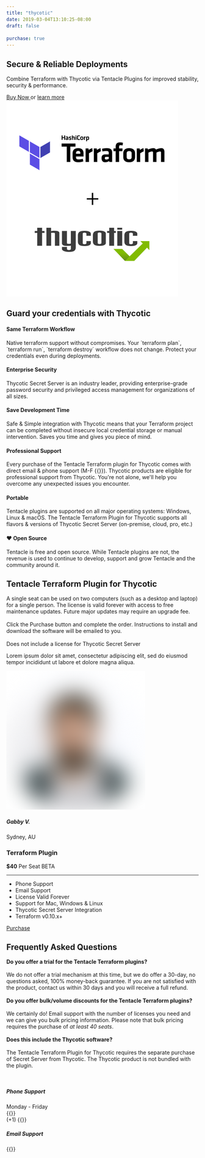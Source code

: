 ```yaml
---
title: "thycotic"
date: 2019-03-04T13:10:25-08:00
draft: false

purchase: true
---
```


<section class="cover switchable text-center-xs">
    <div class="container">
        <div class="row justify-content-between align-items-center">
            <div class="col-md-6 col-lg-5 mt--3">
                <h1>Secure &amp; Reliable Deployments</h1>
                <p class="lead">Combine Terraform with Thycotic via Tentacle Plugins for improved stability, security &amp; performance.</p>
                <a class="btn btn--primary type--uppercase" href="#purchase"> <span class="btn__text">Buy Now</span> </a>
                <span class="block type--fine-print">or <a href="#features">learn more</a></span> </div>
            <div class="col-md-6"> <img alt="Image" src="/img/terraform_thycotic_feature.png"> </div>
        </div>
    </div>
</section>

<section id="features" class="bg--primary">
    <div class="container">
        <div class="row">
            <div class="col-md-12">
                <h1>Guard your credentials with Thycotic</h1>
            </div>
        </div>
    </div>
</section>

<section  class="bg--primary space--xxs">
    <div class="container">
        <div class="row">
            <div class="col-md-4">
                <div class="feature">
                    <h4><b>Same Terraform Workflow</b></h4>
                    <p>Native terraform support without compromises. Your `terraform plan`, `terraform run`, `terraform destroy` workflow does not change. Protect your credentials even during deployments.</p>
                </div>
            </div>
            <div class="col-md-4">
                <div class="feature">
                    <h4><b>Enterprise Security</b></h4>
                    <p> Thycotic Secret Server is an industry leader, providing enterprise-grade password security and privileged access management for organizations of all sizes.&nbsp;</p>
                </div>
            </div>
            <div class="col-md-4">
                <div class="feature">
                    <h4><b>Save Development Time</b></h4>
                    <p> Safe &amp; Simple integration with Thycotic means that your Terraform project can be completed without insecure local credential storage or manual intervention. Saves you time and gives you piece of mind.&nbsp;</p>
                </div>
            </div>
            <div class="col-md-4">
                <div class="feature">
                    <h4><b>Professional Support</b></h4>
                    <p> Every purchase of the Tentacle Terraform plugin for Thycotic comes with direct email &amp; phone support (M-F {{<contactHours>}}). Thycotic products are eligible for professional support from Thycotic. You're not alone, we'll help you overcome any unexpected issues you encounter.</p>
                </div>
            </div>
            <div class="col-md-4">
                <div class="feature">
                    <h4><b>Portable</b></h4>
                    <p> Tentacle plugins are supported on all major operating systems: Windows, Linux &amp; macOS. The Tentacle Terraform Plugin for Thycotic supports all flavors &amp; versions of Thycotic Secret Server (on-premise, cloud, pro, etc.)&nbsp;</p>
                </div>
            </div>
            <div class="col-md-4">
                <div class="feature">
                    <h4>♥<b>&nbsp;Open Source</b></h4>
                    <p>Tentacle is free and open source. While Tentacle plugins are not, the revenue is used to continue to develop, support and grow Tentacle and the community around it.&nbsp;</p>
                </div>
            </div>
        </div>
    </div>
</section>

<section id="purchase" class="switchable bg--dark">
    <div class="container">
        <div class="row justify-content-between">
            <div class="col-md-6 col-lg-5">
                <div class="switchable__text">
                    <div class="switchable__text">
                        <h2>Tentacle Terraform Plugin for Thycotic</h2>
                        <p class="lead"> A single seat can be used on two computers (such as a desktop and laptop) for a single person. The license is valid forever with access to free maintenance updates. Future major updates may require an upgrade fee.&nbsp;<br><br>Click the Purchase button and complete the order. Instructions to install and download the software will be emailed to you.<br><br>Does not include a license for Thycotic Secret Server</p>
                        <div class="testimonial testimonial-2">
                            <div class="testimonial__body boxed boxed--border">
                                <p> Lorem ipsum dolor sit amet, consectetur adipiscing elit, sed do eiusmod tempor incididunt ut labore et dolore magna aliqua.  </p>
                            </div>
                            <div class="testimonial__image"> <img alt="Image" src="/img/avatar-round-6.png">
                                <h5>Gabby V.</h5> <span>Sydney, AU</span> </div>
                        </div>
                    </div>
                </div>
            </div>
            <div class="col-md-6 col-lg-4 col-12">
                <div class="pricing pricing-1 boxed boxed--lg boxed--border">
                    <h3>Terraform Plugin</h3> <span class="h2"><strong>$40</strong></span> <span class="type--fine-print">Per Seat</span> <span class="label">BETA</span>
                    <hr>
                    <ul>
                        <li><span class="checkmark bg--primary-1"> </span><span>Phone Support</span></li>
                        <li><span class="checkmark bg--primary-1"> </span><span>Email Support</span></li>
                        <li><span class="checkmark bg--primary-1"></span><span>License Valid Forever</span></li>
                        <li><span class="checkmark bg--primary-1"></span><span>Support for Mac, Windows &amp; Linux</span></li>
                        <li><span class="checkmark bg--primary-1"> </span><span>Thycotic Secret Server Integration</span></li>
                        <li><span class="checkmark bg--primary-1"> </span><span>Terraform v0.10.x+</span></li>
                    </ul>
                    <a id="purchaseButton" class="btn btn--primary" href="javascript:void(0)"> <span class="btn__text">
                        Purchase</span> </a>
                </div>
            </div>
        </div>
    </div>
</section>

<section class="switchable bg--secondary switchable--switch">
    <div class="container">
        <div class="row justify-content-between">
            <div class="col-md-8 col-lg-7">
                <h2>Frequently Asked Questions</h2>
                <p class="lead">
                    <b>Do you offer a trial for the Tentacle Terraform plugins?</b>
                    <br><br>
                    We do not offer a trial mechanism at this time, but we do offer a 30-day, no questions asked, 100% money-back guarantee. If you are not satisfied with the product, contact us within 30 days and you will receive a full refund.
                    <br><br>
                    <b>Do you offer bulk/volume discounts for the Tentacle Terraform plugins?</b>
                    <br><br>
                    We certainly do! Email support with the number of licenses you need and we can give you bulk pricing information. Please note that bulk pricing requires the purchase of <em>at least 40 seats</em>.
                    <br><br>
                    <b>Does this include the Thycotic software?</b>
                    <br><br>
                    The Tentacle Terraform Plugin for Thycotic requires the separate purchase of Secret Server from Thycotic. The Thycotic product is not bundled with the plugin.
                </p>
                <p class="lead">&nbsp; </p>
            </div>
            <div class="col-md-4 col-lg-3">
                <div class="text-block">
                    <h5>Phone Support</h5>
                    <p>Monday - Friday <br>{{<contactHours>}}<br>(+1) {{<contactPhone>}}</p>
                </div>
                <div class="text-block">
                    <h5>Email Support</h5>
                    <p>{{<contactEmail>}}</p>
                </div>
            </div>
        </div>
    </div>
</section>